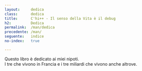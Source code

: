 ```yaml
---
layout:     dedica
class:      dedica
title:      C'hi++ - Il senso della Vita è il debug
h2:         Dedica
permalink:  /man/dedica
precedente: /man/
seguente:   indice
no-index:   true

---
```


Questo libro è dedicato ai miei nipoti.<br />
I tre che vivono in Francia e i tre miliardi che vivono anche altrove.
